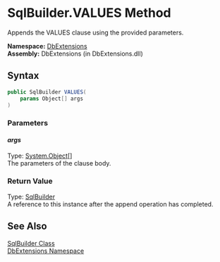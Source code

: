 SqlBuilder.VALUES Method
========================
Appends the VALUES clause using the provided parameters.

**Namespace:** [DbExtensions][1]  
**Assembly:** DbExtensions (in DbExtensions.dll)

Syntax
------

```csharp
public SqlBuilder VALUES(
	params Object[] args
)
```

### Parameters

#### *args*
Type: [System.Object][2][]  
The parameters of the clause body.

### Return Value
Type: [SqlBuilder][3]  
A reference to this instance after the append operation has completed.

See Also
--------
[SqlBuilder Class][3]  
[DbExtensions Namespace][1]  

[1]: ../README.md
[2]: http://msdn.microsoft.com/en-us/library/e5kfa45b
[3]: README.md